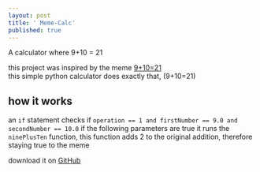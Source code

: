 ```yaml
---
layout: post
title: ' Meme-Calc'
published: true
---
```


A calculator where 9+10 = 21

this project was inspired by the meme [9+10=21](https://knowyourmeme.com/memes/9-10-21/)  
this simple python calculator does exactly that, (9+10=21)

## how it works
an `if` statement checks if `operation == 1 and firstNumber == 9.0 and secondNumber == 10.0`
if the following parameters are true it runs the `ninePlusTen` function, this function adds 2 to the original addition, therefore staying true to the meme

download it on [GitHub](https://github.com/RobotDaniel/meme-calc)
